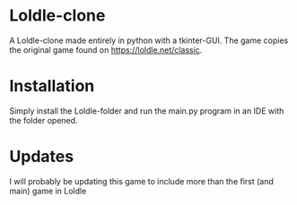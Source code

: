 # Loldle-clone
A Loldle-clone made entirely in python with a tkinter-GUI. The game copies the original game found on https://loldle.net/classic. 

# Installation
Simply install the Loldle-folder and run the main.py program in an IDE with the folder opened.

# Updates
I will probably be updating this game to include more than the first (and main) game in Loldle
